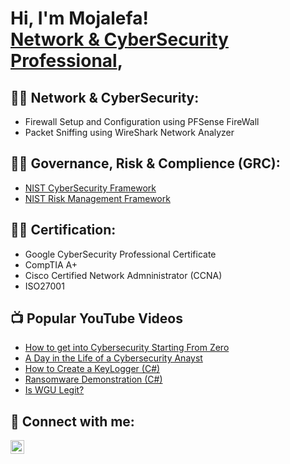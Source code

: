 <h1>Hi, I'm Mojalefa! <br/><a href="https://github.com/mojalefak">Network & CyberSecurity Professional</a>, <a href="https://www.linkedin.com/in/mojalefakholumo/"></a></h1>

<h2>👨‍💻 Network & CyberSecurity:</h2>

- Firewall Setup and Configuration using PFSense FireWall
- Packet Sniffing using WireShark Network Analyzer

<h2>👨‍💻 Governance, Risk & Complience (GRC):</h2>

- [NIST CyberSecurity Framework](https://www.nist.gov/news-events/news/2024/02/nist-releases-version-20-landmark-cybersecurity-framework)
- [NIST Risk Management Framework](https://csrc.nist.gov/projects/risk-management/about-rmf)

<h2>👨‍💻 Certification:</h2>

- </b>Google CyberSecurity Professional Certificate</b>
- </b>CompTIA A+</b>
- </b>Cisco Certified Network Admninistrator (CCNA)</b>
- </b>ISO27001</b>

<h2>📺 Popular YouTube Videos</h2>

- [How to get into Cybersecurity Starting From Zero](https://www.youtube.com/watch?v=a83ASGn_V_s)
- [A Day in the Life of a Cybersecurity Anayst](https://www.youtube.com/watch?v=uHy3oM7NnoU)
- [How to Create a KeyLogger (C#)](https://www.youtube.com/watch?v=N-L9hklSlNk)
- [Ransomware Demonstration (C#)](https://www.youtube.com/watch?v=OfvdQeh79s0)
- [Is WGU Legit?](https://www.youtube.com/watch?v=E2MwRWxDBkA)

<h2> 🤳 Connect with me:</h2>


[<img align="left" alt="JoshMadakor | LinkedIn" width="22px" src="https://cdn.jsdelivr.net/npm/simple-icons@v3/icons/linkedin.svg" />][linkedin]

[linkedin]: https://linkedin.com/in/mojalefakholumo

<!--
**mojalefak/mojalefak ** is a ✨ _special_ ✨ repository because its `README.md` (this file) appears on your GitHub profile.

Here are some ideas to get you started:

- 🔭 I’m currently working on ...
- 🌱 I’m currently learning ...
- 👯 I’m looking to collaborate on ...
- 🤔 I’m looking for help with ...
- 💬 Ask me about ...
- 📫 How to reach me: ...
- 😄 Pronouns: ...
- ⚡ Fun fact: ...
-->
